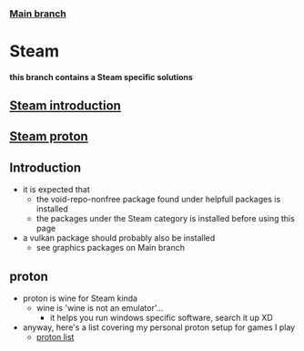 ### [Main branch](https://github.com/gamingtruble/gamingtruble-s-void-setup)

# Steam
#### this branch contains a Steam specific solutions

## [Steam introduction](#introduction)
## [Steam proton](#proton)

## Introduction
* it is expected that
    * the void-repo-nonfree package found under helpfull packages is installed
    * the packages under the Steam category is installed before using this page
* a vulkan package should probably also be installed
    * see graphics packages on Main branch

## proton
* proton is wine for Steam kinda
    * wine is 'wine is not an emulator'...
        * it helps you run windows specific software, search it up XD
* anyway, here's a list covering my personal proton setup for games I play
    * [proton list](https://github.com/gamingtruble/gamingtruble-s-void-setup/tree/proton)
